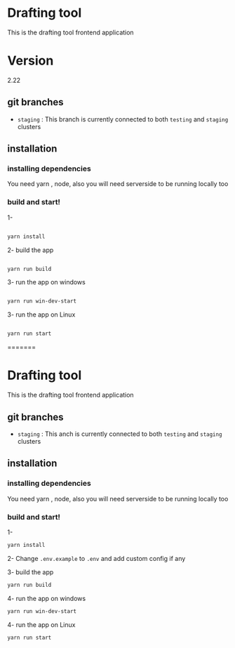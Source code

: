 # Drafting tool  

This is the drafting tool frontend application 



# Version
2.22



## git branches 

- `staging` : This branch is currently connected to both  `testing` and `staging` clusters



## installation 



### installing dependencies 

You need yarn , node, also you will need serverside to be running locally too



### build and start! 

1- 

```bash

yarn install

```



2- build the app 

```bash

yarn run build

```



3- run the app on windows

```bash

yarn run win-dev-start

```



3- run the app on Linux

```bash

yarn run start

```



=======
# Drafting tool  
This is the drafting tool frontend application 

## git branches 
- `staging` : This anch is currently connected to both  `testing` and `staging` clusters

## installation 

### installing dependencies 
You need yarn , node, also you will need serverside to be running locally too

### build and start! 
1- 
```bash
yarn install
```
2- Change `.env.example` to `.env` and add custom config if any

3- build the app 
```bash
yarn run build
```

4- run the app on windows
```bash
yarn run win-dev-start
```

4- run the app on Linux
```bash
yarn run start
```